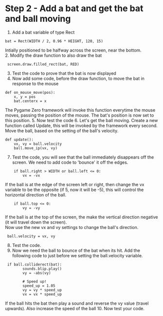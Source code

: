 # Step 2 - Add a bat and get the bat and ball moving

1. Add a bat variable of type Rect
```
bat = Rect(WIDTH / 2, 0.96 * HEIGHT, 120, 15)
```
Intially positioned to be halfway across the screen, near the bottom.   
2. Modify the draw function to also draw the bat
```
 screen.draw.filled_rect(bat, RED)
```
3. Test the code to prove that the bat is now displayed
4. Now add some code, before the draw function,  to move the bat in response to the mouse
```
def on_mouse_move(pos):
    x, y = pos
    bat.centerx = x
```
The Pygame Zero framework will invoke this function everytime the mouse moves, passing the position of the mouse.
The bat's position is now set to this position.
5. Now test the code
6. Let's get the ball moving.
Create a new function called Update, this will be invoked by the framework every second. Move the ball, based on the setting of the ball's velocity.
```
def update():
    vx, vy = ball.velocity
    ball.move_ip(vx, vy)
```
7. Test the code, you will see that the ball immediately disappears off the screen. We need to add code to 'bounce' it off the edges.
```
    if ball.right > WIDTH or ball.left <= 0:
        vx = -vx
```
If the ball is at the edge of the screen left or right, then change the vx variable to be the opposite (if 5, now it will be -5), this will control the horizontal direction of the ball.
```
    if ball.top <= 0:
        vy = -vy
```
If the ball is at the top of the screen, the make the vertical direction negative (it will travel down the screen).   
Now use the new vx and vy settings to change the ball's direction.
```
 ball.velocity = vx, vy
```
8. Test the code.
9. Now we need the ball to bounce of the bat when its hit. Add the following code to just before we setting the ball.velocity variable.
```
 if ball.colliderect(bat):
        sounds.blip.play()
        vy = -abs(vy)

        # Speed up!
        speed_up = 1.05
        vy = vy * speed_up
        vx = vx * speed_up
```
If the ball hits the bat then play a sound and reverse the vy value (travel upwards). Also increase the speed of the ball
10. Now test your code.
